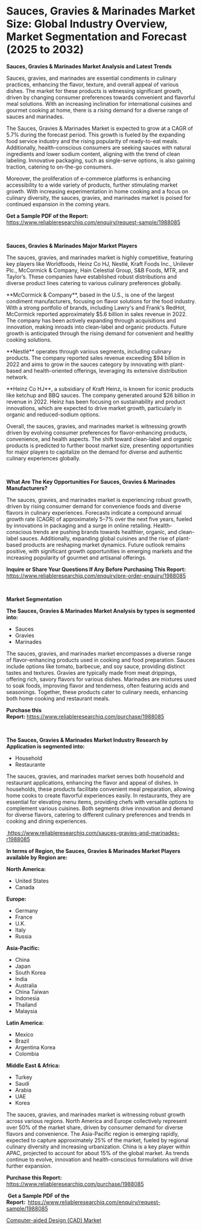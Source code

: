 <p><h1>Sauces, Gravies & Marinades Market Size: Global Industry Overview, Market Segmentation and Forecast (2025 to 2032)</h1></p><p><strong>Sauces, Gravies & Marinades Market Analysis and Latest Trends</strong></p>
<p><p>Sauces, gravies, and marinades are essential condiments in culinary practices, enhancing the flavor, texture, and overall appeal of various dishes. The market for these products is witnessing significant growth, driven by changing consumer preferences towards convenient and flavorful meal solutions. With an increasing inclination for international cuisines and gourmet cooking at home, there is a rising demand for a diverse range of sauces and marinades.</p><p>The Sauces, Gravies & Marinades Market is expected to grow at a CAGR of 5.7% during the forecast period. This growth is fueled by the expanding food service industry and the rising popularity of ready-to-eat meals. Additionally, health-conscious consumers are seeking sauces with natural ingredients and lower sodium content, aligning with the trend of clean labeling. Innovative packaging, such as single-serve options, is also gaining traction, catering to on-the-go consumers. </p><p>Moreover, the proliferation of e-commerce platforms is enhancing accessibility to a wide variety of products, further stimulating market growth. With increasing experimentation in home cooking and a focus on culinary diversity, the sauces, gravies, and marinades market is poised for continued expansion in the coming years.</p></p>
<p><strong>Get a Sample PDF of the Report:&nbsp;</strong> <a href="https://www.reliableresearchiq.com/enquiry/request-sample/1988085?utm_campaign=3505&utm_medium=2&utm_source=Github&utm_content=ia&utm_term=28032025&utm_id=sauces-gravies-marinades">https://www.reliableresearchiq.com/enquiry/request-sample/1988085</a></p>
<p>&nbsp;</p>
<p><strong>Sauces, Gravies & Marinades Major Market Players</strong></p>
<p><p>The sauces, gravies, and marinades market is highly competitive, featuring key players like Worldfoods, Heinz Co HJ, Nestlé, Kraft Foods Inc., Unilever Plc., McCormick & Company, Hain Celestial Group, S&B Foods, MTR, and Taylor’s. These companies have established robust distributions and diverse product lines catering to various culinary preferences globally.</p><p>**McCormick & Company**, based in the U.S., is one of the largest condiment manufacturers, focusing on flavor solutions for the food industry. With a strong portfolio of brands, including Lawry's and Frank's RedHot, McCormick reported approximately $5.6 billion in sales revenue in 2022. The company has been actively expanding through acquisitions and innovation, making inroads into clean-label and organic products. Future growth is anticipated through the rising demand for convenient and healthy cooking solutions.</p><p>**Nestlé** operates through various segments, including culinary products. The company reported sales revenue exceeding $94 billion in 2022 and aims to grow in the sauces category by innovating with plant-based and health-oriented offerings, leveraging its extensive distribution network.</p><p>**Heinz Co HJ**, a subsidiary of Kraft Heinz, is known for iconic products like ketchup and BBQ sauces. The company generated around $26 billion in revenue in 2022. Heinz has been focusing on sustainability and product innovations, which are expected to drive market growth, particularly in organic and reduced-sodium options.</p><p>Overall, the sauces, gravies, and marinades market is witnessing growth driven by evolving consumer preferences for flavor-enhancing products, convenience, and health aspects. The shift toward clean-label and organic products is predicted to further boost market size, presenting opportunities for major players to capitalize on the demand for diverse and authentic culinary experiences globally.</p></p>
<p>&nbsp;</p>
<p><strong>What Are The Key Opportunities For Sauces, Gravies & Marinades Manufacturers?</strong></p>
<p><p>The sauces, gravies, and marinades market is experiencing robust growth, driven by rising consumer demand for convenience foods and diverse flavors in culinary experiences. Forecasts indicate a compound annual growth rate (CAGR) of approximately 5–7% over the next five years, fueled by innovations in packaging and a surge in online retailing. Health-conscious trends are pushing brands towards healthier, organic, and clean-label sauces. Additionally, expanding global cuisines and the rise of plant-based products are reshaping market dynamics. Future outlook remains positive, with significant growth opportunities in emerging markets and the increasing popularity of gourmet and artisanal offerings.</p></p>
<p><strong>Inquire or Share Your Questions If Any Before Purchasing This Report:</strong> <a href="https://www.reliableresearchiq.com/enquiry/pre-order-enquiry/1988085?utm_campaign=3505&utm_medium=2&utm_source=Github&utm_content=ia&utm_term=28032025&utm_id=sauces-gravies-marinades">https://www.reliableresearchiq.com/enquiry/pre-order-enquiry/1988085</a></p>
<p>&nbsp;</p>
<p><strong>Market Segmentation</strong></p>
<p><strong>The Sauces, Gravies & Marinades Market Analysis by types is segmented into:</strong></p>
<p><ul><li>Sauces</li><li>Gravies</li><li>Marinades</li></ul></p>
<p><p>The sauces, gravies, and marinades market encompasses a diverse range of flavor-enhancing products used in cooking and food preparation. Sauces include options like tomato, barbecue, and soy sauce, providing distinct tastes and textures. Gravies are typically made from meat drippings, offering rich, savory flavors for various dishes. Marinades are mixtures used to soak foods, improving flavor and tenderness, often featuring acids and seasonings. Together, these products cater to culinary needs, enhancing both home cooking and restaurant meals.</p></p>
<p><strong>Purchase this Report:&nbsp;</strong><a href="https://www.reliableresearchiq.com/purchase/1988085?utm_campaign=3505&utm_medium=2&utm_source=Github&utm_content=ia&utm_term=28032025&utm_id=sauces-gravies-marinades">https://www.reliableresearchiq.com/purchase/1988085</a></p>
<p>&nbsp;</p>
<p><strong>The Sauces, Gravies & Marinades Market Industry Research by Application is segmented into:</strong></p>
<p><ul><li>Household</li><li>Restaurante</li></ul></p>
<p><p>The sauces, gravies, and marinades market serves both household and restaurant applications, enhancing the flavor and appeal of dishes. In households, these products facilitate convenient meal preparation, allowing home cooks to create flavorful experiences easily. In restaurants, they are essential for elevating menu items, providing chefs with versatile options to complement various cuisines. Both segments drive innovation and demand for diverse flavors, catering to different culinary preferences and trends in cooking and dining experiences.</p></p>
<p><a href="https://www.reliableresearchiq.com/sauces-gravies-and-marinades-r1988085?utm_campaign=3505&utm_medium=2&utm_source=Github&utm_content=ia&utm_term=28032025&utm_id=sauces-gravies-marinades">&nbsp;https://www.reliableresearchiq.com/sauces-gravies-and-marinades-r1988085</a></p>
<p><strong>In terms of Region, the Sauces, Gravies & Marinades Market Players available by Region are:</strong></p>
<p>
    <p> <strong> North America: </strong>
        <ul>
            <li>United States</li>
            <li>Canada</li>
        </ul>
        </p> 
    <p> <strong> Europe: </strong>
        <ul>
            <li>Germany</li>
            <li>France</li>
            <li>U.K.</li>
            <li>Italy</li>
            <li>Russia</li>
        </ul>
        </p> 
    <p> <strong> Asia-Pacific: </strong>
        <ul>
            <li>China</li>
            <li>Japan</li>
            <li>South Korea</li>
            <li>India</li>
            <li>Australia</li>
            <li>China Taiwan</li>
            <li>Indonesia</li>
            <li>Thailand</li>
            <li>Malaysia</li>
        </ul>
        </p> 
    <p> <strong> Latin America: </strong>
        <ul>
            <li>Mexico</li>
            <li>Brazil</li>
            <li>Argentina Korea</li>
            <li>Colombia</li>
        </ul>
        </p> 
    <p> <strong> Middle East & Africa: </strong>
        <ul>
            <li>Turkey</li>
            <li>Saudi</li>
            <li>Arabia</li>
            <li>UAE</li>
            <li>Korea</li>
        </ul>
    </p>
    </p>
<p><p>The sauces, gravies, and marinades market is witnessing robust growth across various regions. North America and Europe collectively represent over 50% of the market share, driven by consumer demand for diverse flavors and convenience. The Asia-Pacific region is emerging rapidly, expected to capture approximately 25% of the market, fueled by regional culinary diversity and increasing urbanization. China is a key player within APAC, projected to account for about 15% of the global market. As trends continue to evolve, innovation and health-conscious formulations will drive further expansion.</p></p>
<p><strong>Purchase this Report: </strong><a href="https://www.reliableresearchiq.com/purchase/1988085?utm_campaign=3505&utm_medium=2&utm_source=Github&utm_content=ia&utm_term=28032025&utm_id=sauces-gravies-marinades">https://www.reliableresearchiq.com/purchase/1988085</a></p>
<p>&nbsp;<strong>Get a Sample PDF of the Report:&nbsp;&nbsp;</strong><a href="https://www.reliableresearchiq.com/enquiry/request-sample/1988085?utm_campaign=3505&utm_medium=2&utm_source=Github&utm_content=ia&utm_term=28032025&utm_id=sauces-gravies-marinades">https://www.reliableresearchiq.com/enquiry/request-sample/1988085</a></p>
<p><strong></strong></p>
<p><p><a href="https://github.com/voetzeszuh/Market-Research-Report-List-1/blob/main/computer-aided-design-cad-market.md?utm_campaign=3505&utm_medium=2&utm_source=Github&utm_content=ia&utm_term=28032025&utm_id=sauces-gravies-marinades">Computer-aided Design (CAD) Market</a></p></p>